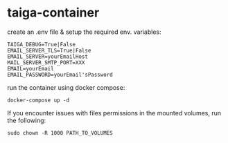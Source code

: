 # taiga-container

create an .env file & setup the required env. variables:

~~~
TAIGA_DEBUG=True|False
EMAIL_SERVER_TLS=True|False
EMAIL_SERVER=yourEmailHost
MAIL_SERVER_SMTP_PORT=XXX
EMAIL=yourEmail
EMAIL_PASSWORD=yourEmail'sPassword
~~~

run the container using docker compose:

~~~
docker-compose up -d
~~~

If you encounter issues with files permissions in the mounted volumes, run the following:

~~~
sudo chown -R 1000 PATH_TO_VOLUMES
~~~
